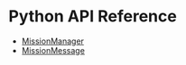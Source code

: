 # Python API Reference

- [MissionManager](python/mission_manager.md)
- [MissionMessage](python/mission_message.md)

